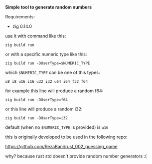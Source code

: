 **Simple tool to generate random numbers**

Requirements: 
+ zig 0.14.0

use it with command like this:

`zig build run`

or with a specific numeric type like this:

`zig build run -DUserType=$NUMERIC_TYPE`

which `$NUMERIC_TYPE` can be one of this types:

`u8 i8 u16 i16 u32 i32 u64 i64 f32 f64`

for example this line will produce a random f64:

`zig build run -DUserType=f64`

or this line will produce a random i32:

`zig build run -DUserType=i32`

default (when no `$NUMERIC_TYPE` is provided) is `u16`

this is originally developed to be used in the following repo:

https://github.com/RezaBani/rust_002_guessing_game

why? because rust std doesn't provide random number generators :(